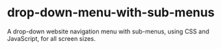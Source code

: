 # drop-down-menu-with-sub-menus
A drop-down website navigation menu with sub-menus, using CSS and JavaScript, for all screen sizes.
